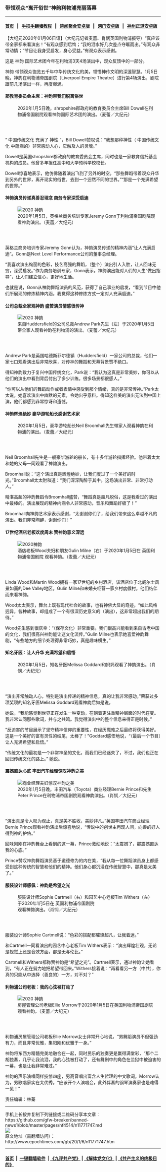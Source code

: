 ### 带领观众“离开俗世”神韵利物浦亮丽落幕
------------------------

#### [首页](https://github.com/gfw-breaker/banned-news1/blob/master/README.md) &nbsp;&nbsp;|&nbsp;&nbsp; [手把手翻墙教程](https://github.com/gfw-breaker/guides/wiki) &nbsp;&nbsp;|&nbsp;&nbsp; [禁闻聚合安卓版](https://github.com/gfw-breaker/bn-android) &nbsp;&nbsp;|&nbsp;&nbsp; [网门安卓版](https://github.com/oGate2/oGate) &nbsp;&nbsp;|&nbsp;&nbsp; [神州正道安卓版](https://github.com/SzzdOgate/update) 



<div><p>
 【大纪元2020年01月06日讯】（大纪元记者麦蕾、肖悯英国利物浦报导）“真应该带全家都来看演出！”有观众感到后悔；“我的泪水好几次差点夺眶而出。”有观众非常动情；“节目让我身受启发，身心受益。”有观众表示感谢。
</p>
<p>
 这是
 <ok href="http://www.epochtimes.com/gb/tag/%E7%A5%9E%E9%9F%B5.html">
  神韵
 </ok>
 国际艺术团今年在利物浦3天4场演出中，观众反馈中的一部分。
</p>
<p>
 <ok href="http://www.epochtimes.com/gb/tag/%E7%A5%9E%E9%9F%B5.html">
  神韵
 </ok>
 带领观众饱览五千年中华传统文化的美，领悟神传文明的深邃智慧。1月5日晚，神韵在利物浦帝国剧院（Liverpool Empire Theatre）进行第4场演出，剧院跟前几场演出一样，再度爆满。
</p>
<h4>
 郡教育委员会主席：神韵带我们脱离俗世
</h4>
<figure class="wp-caption aligncenter" id="attachment_11771849" style="width: 450px">
 <ok href="http://i.epochtimes.com/assets/uploads/2020/01/200105174749100101.jpg">
  <img alt="" class="wp-image-11771849 size-medium" src="http://i.epochtimes.com/assets/uploads/2020/01/200105174749100101-450x300.jpg"/>
 </ok>
 <br/><figcaption class="wp-caption-text">
  2020年1月5日晚，shropshire郡政府的教育委员会主席Bill Dowell在利物浦帝国剧院观看神韵国际艺术团的演出。（麦蕾／大纪元）
 </figcaption><br/>
</figure><br/>
<p>
 “
 <ok href="http://www.epochtimes.com/gb/tag/%E4%B8%AD%E5%9B%BD%E4%BC%A0%E7%BB%9F%E6%96%87%E5%8C%96.html">
  中国传统文化
 </ok>
 充满了
 <ok href="http://www.epochtimes.com/gb/tag/%E7%A5%9E%E6%80%A7.html">
  神性
 </ok>
 ”，Bill Dowell赞叹说：“我想那种神性（
 <ok href="http://www.epochtimes.com/gb/tag/%E4%B8%AD%E5%9B%BD%E4%BC%A0%E7%BB%9F%E6%96%87%E5%8C%96.html">
  中国传统文化
 </ok>
 中蕴涵的）非常感动人心，它触及人的灵魂。”
</p>
<p>
 Dowell是英国shropshire郡政府的教育委员会主席，同时也是一家教育信托基金机构的成员。他曾多年担任高中和大学预科学校校长。
</p>
<p>
 Dowell惊喜地表示，他仿佛随着演出飞到了另外的时空。“那些舞蹈带着观众升华到另外的世界，离开现实的俗世，去到一个迥然不同的世界。”“那是一个充满希望的世界。”
</p>
<h4>
 神韵演员传递真善忍理念 商务专家深受启迪
</h4>
<figure class="wp-caption aligncenter" id="attachment_11770513" style="width: 450px">
 <ok href="http://i.epochtimes.com/assets/uploads/2020/01/200105171656100101.jpg">
  <img alt="2020 神韵" class="wp-image-11770513 size-medium" src="http://i.epochtimes.com/assets/uploads/2020/01/200105171656100101-450x300.jpg" title="2020 神韵"/>
 </ok>
 <br/><figcaption class="wp-caption-text">
  2020年1月5日，英格兰商务培训专家Jeremy Gonn于利物浦帝国剧院观看神韵演出。（麦蕾／大纪元）
 </figcaption><br/>
</figure><br/>
<p>
 英格兰商务培训专家Jeremy Gonn认为，神韵演员传递的精神内涵“让人充满启迪”。Gonn是Next Level Performance公司的董事总经理。
</p>
<p>
 “我喜欢演出绚丽的色彩，技艺高强的舞蹈，（整个）演出引人入胜，让人回味无穷，深受启发。”作为商务培训专家，Gonn表示，神韵演出能对人们的人生“做出指导”，让人们建立信心，更好地生活。
</p>
<p>
 也就是说，Gonn从神韵舞蹈演员的风范，获得了自己事业的启发，“看到节目中他们所展现的修炼精神内涵，我觉得这种修炼方式一定对人充满启迪。”
</p>
<h4>
 公司总裁全家观神韵 盛赞演员情感很传神
</h4>
<figure class="wp-caption aligncenter" id="attachment_11770533" style="width: 450px">
 <ok href="http://i.epochtimes.com/assets/uploads/2020/01/200105172012100101.jpg">
  <img alt="2020 神韵" class="wp-image-11770533 size-medium" src="http://i.epochtimes.com/assets/uploads/2020/01/200105172012100101-450x300.jpg" title="2020 神韵"/>
 </ok>
 <br/><figcaption class="wp-caption-text">
  来自Huddersfield的公司总裁Andrew Park先生（左）于2020年1月5日带全家人观看神韵在利物浦的演出。（麦蕾／大纪元）
 </figcaption><br/>
</figure><br/>
<p>
 Andrew Park是英国哈德斯菲尔德镇（Huddersfield）一家公司的总裁，他们一家七口观看演出后非常欣喜，对传神的舞蹈和天幕背景赞不绝口。
</p>
<p>
 得知神韵致力于复兴中国传统文化，Park说：“我认为这真是非常美妙，你可以从他们的演出中看到背后付出了多少训练。很多场景都很感人。”
</p>
<p>
 “你可以从他们的舞蹈动作或者表情中感受到那个情绪，真的是非常传神。”Park太太说，她喜欢演出中幽默的元素，令她出乎意料。得知这样美的演出无法到中国上演，他们都感到非常惊讶和遗憾。
</p>
<h4>
 神韵辉煌绝妙 豪华游轮船长感谢艺术家
</h4>
<figure class="wp-caption aligncenter" id="attachment_11771859" style="width: 450px">
 <ok href="http://i.epochtimes.com/assets/uploads/2020/01/200105172118100101.jpg">
  <img alt="" class="wp-image-11771859 size-medium" src="http://i.epochtimes.com/assets/uploads/2020/01/200105172118100101-450x300.jpg"/>
 </ok>
 <br/><figcaption class="wp-caption-text">
  2020年1月5日，豪华游轮船长Neil Broomhall先生带家人观看神韵在利物浦的演出。（麦蕾／大纪元）
 </figcaption><br/>
</figure><br/>
<p>
 Neil Broomhall先生是一艘豪华游轮的船长，有十多年游轮指挥经验。他带着太太和她的父母一同观看了神韵演出。
</p>
<p>
 Broomhall说：“这个演出真是辉煌绝妙，让我们度过了一个美好的时光。”Broomhall太太附和道：“我们深深陶醉于其中。这场演出非常、非常打动人。”
</p>
<p>
 精湛高超的神韵舞蹈令Broomhall盛赞，“舞蹈真是超凡脱俗，这是我看过的演出中最棒的。演出展现的精神内涵令人非常感动，音乐和舞蹈好极了！”
</p>
<p>
 Broomhall向神韵艺术家表示感谢，“太谢谢你们了，给我们带来这么卓越不凡的演出。我们非常陶醉，谢谢你们！”
</p>
<h4>
 17世纪酒店老板欢度周末 赞神韵意义深远
</h4>
<figure class="wp-caption aligncenter" id="attachment_11770737" style="width: 450px">
 <ok href="http://i.epochtimes.com/assets/uploads/2020/01/200105175330100101.jpg">
  <img alt="2020神韵" class="wp-image-11770737 size-medium" src="http://i.epochtimes.com/assets/uploads/2020/01/200105175330100101-450x300.jpg" title="2020神韵"/>
 </ok>
 <br/><figcaption class="wp-caption-text">
  酒店老板Wood夫妇和朋友Gulin Milne（右）于2020年1月5日在
  <ok href="http://www.epochtimes.com/gb/tag/%E8%8B%B1%E5%9B%BD%E5%88%A9%E7%89%A9%E6%B5%A6%E5%B8%9D%E5%9B%BD%E5%89%A7%E9%99%A2.html">
   英国利物浦帝国剧院
  </ok>
  观看神韵。（麦蕾／大纪元）
 </figcaption><br/>
</figure><br/>
<p>
 Linda Wood和Martin Wood拥有一家17世纪的乡村酒店，该酒店位于北威尔士风景如画的Dee Valley地区。Gulin Milne和未婚夫经营一家乡村度假村，他们结伴而来看神韵。
</p>
<p>
 Wood太太表示，舞台上既有现代社会的故事，也有神佛大显的奇迹，“如此风格迥异，各种故事，却组成了一个有很深历史意义的（演出），这非常超出我们的期待。”
</p>
<p>
 Wood先生感到很庆幸：“（保存文化）非常重要。我们很高兴能看到来自古老中国的文化，我们很高兴神韵能让这文化流传。”Gulin Milne也表示她喜爱神韵舞剧，“有些地方的细节处理得非常巧妙，真是趣味横生。”
</p>
<h4>
 知名牙医：让人升华 充满希望和启悟
</h4>
<figure class="wp-caption aligncenter" id="attachment_11771847" style="width: 450px">
 <ok href="http://i.epochtimes.com/assets/uploads/2020/01/200105174851100101.jpg">
  <img alt="" class="wp-image-11771847 size-medium" src="http://i.epochtimes.com/assets/uploads/2020/01/200105174851100101-450x300.jpg"/>
 </ok>
 <br/><figcaption class="wp-caption-text">
  2020年1月5日，知名牙医Melissa Goddard和妈妈观看了神韵演出。（肖悯／大纪元）
 </figcaption><br/>
</figure><br/>
<p>
 “演出非常触动人心，特别是演出传递的精神信息，真的让我非常感动。”荣获过多项奖项的知名牙医Melissa Goddard观看神韵后如是说。
</p>
<p>
 她说，“我能感觉到世界正在发生一种变动，在朝着更注重精神层面的时代在变。我非常认同那些歌词，并与之共鸣。我觉得演出中的整个信息来得正是时候。”
</p>
<p>
 “反迫害的节目展示了坚守精神信仰的重要性，在经历魔难之后最终将获得美好。这是一个美好的富有灵性的结尾，太棒了！”Goddard感悟地说，“（最后一个节目）让人充满希望和启悟。”
</p>
<p>
 “传统文化的最初是一个非常神圣的文化，而我们已经迷失了，不过，我们也正在回归传统文化的路上。” 她说。
</p>
<h4>
 震撼直达心底 丰田汽车经理惊叹神韵之美
</h4>
<figure class="wp-caption aligncenter" id="attachment_11770652" style="width: 450px">
 <ok href="http://i.epochtimes.com/assets/uploads/2020/01/200105174903100101.jpg">
  <img alt="商业经理夫妇惊叹神韵之美" class="wp-image-11770652 size-medium" src="http://i.epochtimes.com/assets/uploads/2020/01/200105174903100101-450x300.jpg" title="商业经理夫妇惊叹神韵之美"/>
 </ok>
 <br/><figcaption class="wp-caption-text">
  2020年1月5日晚，丰田汽车（Toyota）商业经理Bernie Prince和先生Peter Prince在利物浦帝国剧院观看神韵演出。（肖悯／大纪元）
 </figcaption><br/>
</figure><br/>
<p>
 “演出真是令人叹为观止，真是美不胜收，美妙非凡。”英国丰田汽车商业经理Bernie Prince观看神韵演出后惊喜地说，“传说中的创世主再现人间，向善的好人得到神的护佑。”
</p>
<p>
 回味刚刚在神韵舞台上看到的这一幕，Prince激动地说：“太震撼了，那震撼直达我的心底。”
</p>
<p>
 Prince赞叹神韵舞蹈演员基于道德修为的内在美，“我从每一位舞蹈演员身上都感受到这种传统的智慧和他们的精神。他们身心都沉浸在传统智慧中，那真是太美了。”
</p>
<h4>
 服装设计师感佩：神韵是希望之光
</h4>
<figure class="wp-caption aligncenter" id="attachment_11771001" style="width: 450px">
 <ok href="http://i.epochtimes.com/assets/uploads/2020/01/200105174858100101.jpg">
  <img alt="" class="wp-image-11771001 size-medium" src="http://i.epochtimes.com/assets/uploads/2020/01/200105174858100101-450x300.jpg"/>
 </ok>
 <br/><figcaption class="wp-caption-text">
  服装设计师Sophie Cartmell（右）和园艺中心老板Tim Withers（左）于2020年1月5日在
  <ok href="http://www.epochtimes.com/gb/tag/%E8%8B%B1%E5%9B%BD%E5%88%A9%E7%89%A9%E6%B5%A6%E5%B8%9D%E5%9B%BD%E5%89%A7%E9%99%A2.html">
   英国利物浦帝国剧院
  </ok>
  观看神韵演出。（肖悯／大纪元）
 </figcaption><br/>
</figure><br/>
<p>
 服装设计师Sophie Cartmell说：“色彩的搭配都璀璨超凡，让我着迷。”
</p>
<p>
 和Cartmell一同看演出的园艺中心老板Tim Withers表示：“演出辉煌壮观，无论是视觉上还是音效方面，都是无与伦比。”
</p>
<p>
 Cartmell和Withers都称赞神韵是“希望之光”。Cartmell表示，通过神韵让她看到，“有人正在努力地把希望带回来。”Withers接着说：“再看看另一方（中共），你真的只能从中选择（善良的）一方，对不对？”
</p>
<h4>
 利物浦公司老板：我的心弦被打动了
</h4>
<figure class="wp-caption aligncenter" id="attachment_11770555" style="width: 450px">
 <ok href="http://i.epochtimes.com/assets/uploads/2020/01/200105175334100101.jpg">
  <img alt="2020 神韵" class="wp-image-11770555 size-medium" src="http://i.epochtimes.com/assets/uploads/2020/01/200105175334100101-450x300.jpg" title="2020 神韵"/>
 </ok>
 <br/><figcaption class="wp-caption-text">
  房屋管理公司老板Ellie Morrow于2020年1月5日在英国利物浦帝国剧院观看神韵。（麦蕾／大纪元）
 </figcaption><br/>
</figure><br/>
<p>
 利物浦房屋管理公司老板Ellie Morrow女士非常开心地说，“男舞蹈演员不但强劲有力，而且非常优雅，集阳刚和优雅于一身。”
</p>
<p>
 神韵将东西方精髓完美地融合在一起，同时民乐的独奏更是赢得满堂彩，“那个二胡独奏，几乎让我流泪，我的心弦被打动了，还有舞剧中的角色在监狱中被迫害的一幕，也是让我非常难过。”
</p>
<p>
 神韵的声乐演唱同样技惊四座，男高音唱出富含人生哲理的中文歌词。Morrow认为，男歌唱家实在太优秀，“应该开个人演唱会，此外伴奏的钢琴演奏家也是难得一见！”
</p>
<p>
 责任编辑：林蓁
</p>
</div>
<hr/>
手机上长按并复制下列链接或二维码分享本文章：<br/>
https://github.com/gfw-breaker/banned-news1/blob/master/pages/nf4514/n11771747.md <br/>
<a href='https://github.com/gfw-breaker/banned-news1/blob/master/pages/nf4514/n11771747.md'><img src='https://github.com/gfw-breaker/banned-news1/blob/master/pages/nf4514/n11771747.md.png'/></a> <br/>
原文地址（需翻墙访问）：http://www.epochtimes.com/gb/20/1/6/n11771747.htm


------------------------
#### [首页](https://github.com/gfw-breaker/banned-news1/blob/master/README.md) &nbsp;|&nbsp; [一键翻墙软件](https://github.com/gfw-breaker/nogfw/blob/master/README.md) &nbsp;| [《九评共产党》](https://github.com/gfw-breaker/9ping.md/blob/master/README.md#九评之一评共产党是什么) | [《解体党文化》](https://github.com/gfw-breaker/jtdwh.md/blob/master/README.md) | [《共产主义的终极目的》](https://github.com/gfw-breaker/gczydzjmd.md/blob/master/README.md)


<img src='http://gfw-breaker.win/banned-news/pages/nf4514/n11771747.md' width='0px' height='0px'/>